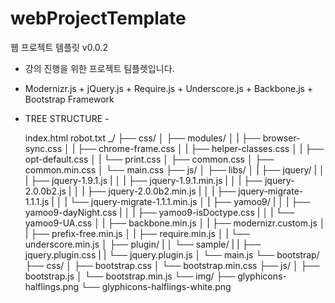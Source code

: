 webProjectTemplate
==================

웹 프로젝트 템플릿 v0.0.2
- 강의 진행을 위한 프로젝트 팀플렛입니다.
- Modernizr.js + jQuery.js + Require.js + Underscore.js + Backbone.js + Bootstrap Framework


- TREE STRUCTURE -

  index.html
  robot.txt
  _/
  ├── css/
  │   ├── modules/
  │   |   ├── browser-sync.css
  │   |   ├── chrome-frame.css
  │   |   ├── helper-classes.css
  │   |   ├── opt-default.css
  │   |   └── print.css
  │   ├── common.css
  │   ├── common.min.css
  │   └── main.css
  ├── js/
  │   ├── libs/
  │   |   ├── jquery/
  |   │   |   ├── jquery-1.9.1.js
  |   │   |   ├── jquery-1.9.1.min.js
  |   │   |   ├── jquery-2.0.0b2.js
  |   │   |   ├── jquery-2.0.0b2.min.js
  |   │   |   ├── jquery-migrate-1.1.1.js
  |   │   |   └── jquery-migrate-1.1.1.min.js
  │   |   ├── yamoo9/
  |   │   |   ├── yamoo9-dayNight.css
  |   │   |   ├── yamoo9-isDoctype.css
  |   │   |   └── yamoo9-UA.css
  │   |   ├── backbone.min.js
  │   |   ├── modernizr.custom.js
  │   |   ├── prefix-free.min.js
  │   |   ├── require.min.js
  │   |   └── underscore.min.js
  │   ├── plugin/
  |   │   └── sample/
  |   |       ├── jquery.plugin.css
  |   |       └── jquery.plugin.js
  │   └── main.js
  └── bootstrap/
      ├── css/
      │   ├── bootstrap.css
      │   └── bootstrap.min.css
      ├── js/
      │   ├── bootstrap.js
      │   └── bootstrap.min.js
      └── img/
          ├── glyphicons-halflings.png
          └── glyphicons-halflings-white.png

